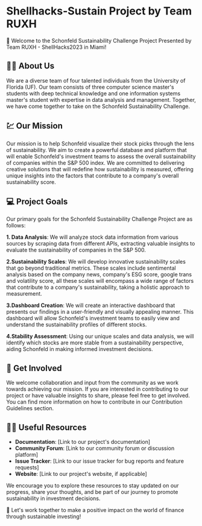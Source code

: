 # Shellhacks-Sustain Project by Team RUXH 
👋 Welcome to the Schonfeld Sustainability Challenge Project Presented by Team RUXH - ShellHacks2023 in Miami!

## 🙋‍♀️ About Us
We are a diverse team of four talented individuals from the University of Florida (UF). Our team consists of three computer science master's students with deep technical knowledge and one information systems master's student with expertise in data analysis and management. Together, we have come together to take on the Schonfeld Sustainability Challenge.

## 💹 Our Mission
Our mission is to help Schonfeld visualize their stock picks through the lens of sustainability. We aim to create a powerful database and platform that will enable Schonfeld's investment teams to assess the overall sustainability of companies within the S&P 500 index. We are committed to delivering creative solutions that will redefine how sustainability is measured, offering unique insights into the factors that contribute to a company's overall sustainability score.

## 💻 Project Goals
Our primary goals for the Schonfeld Sustainability Challenge Project are as follows:

**1. Data Analysis**: We will analyze stock data information from various sources by scraping data from different APIs, extracting valuable insights to evaluate the sustainability of companies in the S&P 500.

**2.Sustainability Scales**: We will develop innovative sustainability scales that go beyond traditional metrics. These scales include sentimental analysis based on the company news, company's ESG score, google trans and volatility score, all these scales will encompass a wide range of factors that contribute to a company's sustainability, taking a holistic approach to measurement.

**3.Dashboard Creation**: We will create an interactive dashboard that presents our findings in a user-friendly and visually appealing manner. This dashboard will allow Schonfeld's investment teams to easily view and understand the sustainability profiles of different stocks.

**4.Stability Assessment**: Using our unique scales and data analysis, we will identify which stocks are more stable from a sustainability perspective, aiding Schonfeld in making informed investment decisions.

## 🥷 Get Involved
We welcome collaboration and input from the community as we work towards achieving our mission. If you are interested in contributing to our project or have valuable insights to share, please feel free to get involved. You can find more information on how to contribute in our Contribution Guidelines section.

## 👩‍💻 Useful Resources
- **Documentation**: [Link to our project's documentation]
- **Community Forum**: [Link to our community forum or discussion platform]
- **Issue Tracker**: [Link to our issue tracker for bug reports and feature requests]
- **Website**: [Link to our project's website, if applicable]
  
We encourage you to explore these resources to stay updated on our progress, share your thoughts, and be part of our journey to promote sustainability in investment decisions.

🌱 Let's work together to make a positive impact on the world of finance through sustainable investing!
